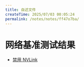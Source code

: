 ```yaml
---
title: 自述文件
createTime: 2025/07/03 00:05:24
permalink: /notes/notes/ff47o7ba/
---
```

# 网络基准测试结果

- [禁用 NVLink](disable-nvlink.md)
